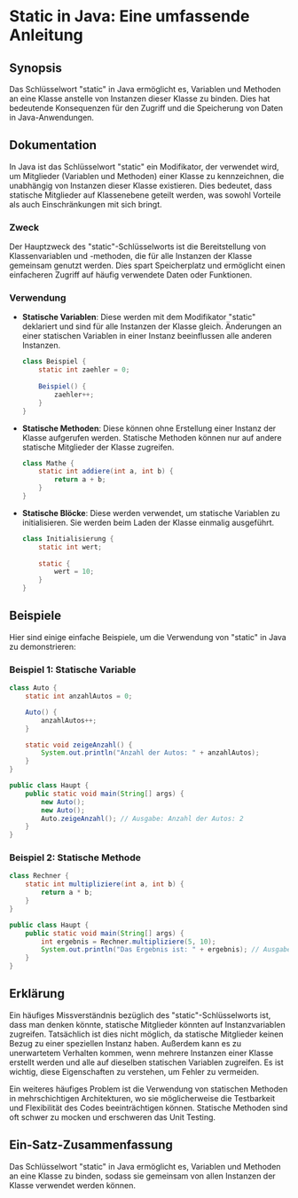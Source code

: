 <!--
Meta Description: # Static in Java: Eine umfassende Anleitung ## Synopsis Das Schlüsselwort "static" in Java ermöglicht es, Variablen und Methoden an eine Klasse anstel...
Meta Keywords: static, klasse, statische, java, und
-->

# Static in Java: Eine umfassende Anleitung

## Synopsis
Das Schlüsselwort "static" in Java ermöglicht es, Variablen und Methoden an eine Klasse anstelle von Instanzen dieser Klasse zu binden. Dies hat bedeutende Konsequenzen für den Zugriff und die Speicherung von Daten in Java-Anwendungen.

## Dokumentation
In Java ist das Schlüsselwort "static" ein Modifikator, der verwendet wird, um Mitglieder (Variablen und Methoden) einer Klasse zu kennzeichnen, die unabhängig von Instanzen dieser Klasse existieren. Dies bedeutet, dass statische Mitglieder auf Klassenebene geteilt werden, was sowohl Vorteile als auch Einschränkungen mit sich bringt.

### Zweck
Der Hauptzweck des "static"-Schlüsselworts ist die Bereitstellung von Klassenvariablen und -methoden, die für alle Instanzen der Klasse gemeinsam genutzt werden. Dies spart Speicherplatz und ermöglicht einen einfacheren Zugriff auf häufig verwendete Daten oder Funktionen.

### Verwendung
- **Statische Variablen**: Diese werden mit dem Modifikator "static" deklariert und sind für alle Instanzen der Klasse gleich. Änderungen an einer statischen Variablen in einer Instanz beeinflussen alle anderen Instanzen.
  
  ```java
  class Beispiel {
      static int zaehler = 0;
      
      Beispiel() {
          zaehler++;
      }
  }
  ```

- **Statische Methoden**: Diese können ohne Erstellung einer Instanz der Klasse aufgerufen werden. Statische Methoden können nur auf andere statische Mitglieder der Klasse zugreifen.
  
  ```java
  class Mathe {
      static int addiere(int a, int b) {
          return a + b;
      }
  }
  ```

- **Statische Blöcke**: Diese werden verwendet, um statische Variablen zu initialisieren. Sie werden beim Laden der Klasse einmalig ausgeführt.

  ```java
  class Initialisierung {
      static int wert;
      
      static {
          wert = 10;
      }
  }
  ```

## Beispiele
Hier sind einige einfache Beispiele, um die Verwendung von "static" in Java zu demonstrieren:

### Beispiel 1: Statische Variable
```java
class Auto {
    static int anzahlAutos = 0;

    Auto() {
        anzahlAutos++;
    }

    static void zeigeAnzahl() {
        System.out.println("Anzahl der Autos: " + anzahlAutos);
    }
}

public class Haupt {
    public static void main(String[] args) {
        new Auto();
        new Auto();
        Auto.zeigeAnzahl(); // Ausgabe: Anzahl der Autos: 2
    }
}
```

### Beispiel 2: Statische Methode
```java
class Rechner {
    static int multipliziere(int a, int b) {
        return a * b;
    }
}

public class Haupt {
    public static void main(String[] args) {
        int ergebnis = Rechner.multipliziere(5, 10);
        System.out.println("Das Ergebnis ist: " + ergebnis); // Ausgabe: Das Ergebnis ist: 50
    }
}
```

## Erklärung
Ein häufiges Missverständnis bezüglich des "static"-Schlüsselworts ist, dass man denken könnte, statische Mitglieder könnten auf Instanzvariablen zugreifen. Tatsächlich ist dies nicht möglich, da statische Mitglieder keinen Bezug zu einer speziellen Instanz haben. Außerdem kann es zu unerwartetem Verhalten kommen, wenn mehrere Instanzen einer Klasse erstellt werden und alle auf dieselben statischen Variablen zugreifen. Es ist wichtig, diese Eigenschaften zu verstehen, um Fehler zu vermeiden.

Ein weiteres häufiges Problem ist die Verwendung von statischen Methoden in mehrschichtigen Architekturen, wo sie möglicherweise die Testbarkeit und Flexibilität des Codes beeinträchtigen können. Statische Methoden sind oft schwer zu mocken und erschweren das Unit Testing.

## Ein-Satz-Zusammenfassung
Das Schlüsselwort "static" in Java ermöglicht es, Variablen und Methoden an eine Klasse zu binden, sodass sie gemeinsam von allen Instanzen der Klasse verwendet werden können.